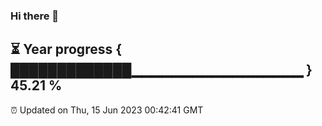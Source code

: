 ### Hi there 👋
⏳ Year progress { █████████████▁▁▁▁▁▁▁▁▁▁▁▁▁▁▁▁▁ } 45.21 %
---
⏰ Updated on Thu, 15 Jun 2023 00:42:41 GMT

